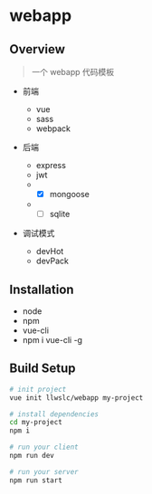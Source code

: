 # webapp

## Overview

> 一个 webapp 代码模板

* 前端
  * vue
  * sass
  * webpack

* 后端
  * express
  * jwt
  * * [x] mongoose
  * * [ ] sqlite

* 调试模式
  * devHot
  * devPack

## Installation

 * node
 * npm
 * vue-cli
  * npm i vue-cli -g


## Build Setup

``` bash
# init project
vue init llwslc/webapp my-project

# install dependencies
cd my-project
npm i

# run your client
npm run dev

# run your server
npm run start
```
